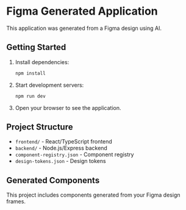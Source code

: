 # Figma Generated Application

This application was generated from a Figma design using AI.

## Getting Started

1. Install dependencies:
   ```bash
   npm install
   ```

2. Start development servers:
   ```bash
   npm run dev
   ```

3. Open your browser to see the application.

## Project Structure

- `frontend/` - React/TypeScript frontend
- `backend/` - Node.js/Express backend
- `component-registry.json` - Component registry
- `design-tokens.json` - Design tokens

## Generated Components

This project includes components generated from your Figma design frames.
